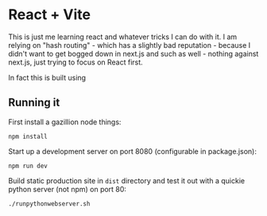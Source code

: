 # React + Vite

This is just me learning react and whatever tricks I can do with it. I am relying on "hash routing" - which has a slightly bad reputation - because I didn't want to get bogged down in next.js and such as well - nothing against next.js, just trying to focus on React first.

In fact this is built using

## Running it

First install a gazillion node things:

    npm install

Start up a development server on port 8080 (configurable in package.json):

    npm run dev

Build static production site in `dist` directory and test it out with a quickie python server (not npm) on port 80:

    ./runpythonwebserver.sh
